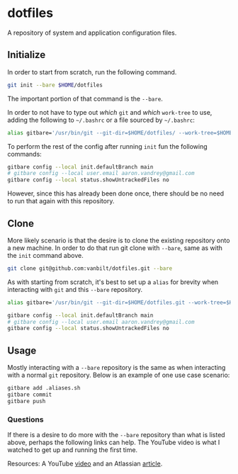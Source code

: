 # dotfiles

A repository of system and application configuration files.

## Initialize

In order to start from scratch, run the following command.

```bash
git init --bare $HOME/dotfiles
```

The important portion of that command is the `--bare`.

In order to not have to type out _which_ `git` and _which_ `work-tree` to use, adding the following to `~/.bashrc` or a file sourced by `~/.bashrc`:

```bash
alias gitbare='/usr/bin/git --git-dir=$HOME/dotfiles/ --work-tree=$HOME'
```

To perform the rest of the config after running `init` fun the following commands:

```bash
gitbare config --local init.defaultBranch main
# gitbare config --local user.email aaron.vandrey@gmail.com
gitbare config --local status.showUntrackedFiles no
```

However, since this has already been done once, there should be no need to run that again with this repository.

## Clone

More likely scenario is that the desire is to clone the existing repository onto a new machine. In order to do that run git clone with `--bare`, same as with the `init` command above.

```bash
git clone git@github.com:vanbilt/dotfiles.git --bare
```

As with starting from scratch, it's best to set up a `alias` for brevity when interacting with `git` and this `--bare` repository.

```bash
alias gitbare='/usr/bin/git --git-dir=$HOME/dotfiles.git --work-tree=$HOME'
```

```bash
gitbare config --local init.defaultBranch main
# gitbare config --local user.email aaron.vandrey@gmail.com
gitbare config --local status.showUntrackedFiles no
```

## Usage

Mostly interacting with a `--bare` repository is the same as when interacting with a normal `git` repository. Below is an example of one use case scenario:

```bash
gitbare add .aliases.sh
gitbare commit
gitbare push
```

### Questions

If there is a desire to do more with the `--bare` repository than what is listed above, perhaps the following links can help. The YouTube video is what I watched to get up and running the first time.

Resources: A YouTube [video](https://www.youtube.com/watch?v=tBoLDpTWVOM) and an Atlassian [article](https://www.atlassian.com/git/tutorials/dotfiles).
